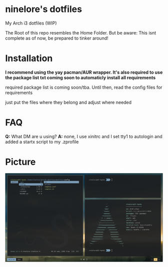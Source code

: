 # ninelore's dotfiles
My Arch i3 dotfiles (WIP)

The Root of this repo resembles the Home Folder.
But be aware: This isnt complete as of now, be prepared to tinker around!

# Installation
**I recommend using the yay pacman/AUR wrapper. It's also required to use the package list txt coming soon to automaticly install all requirements**

required package list is coming soon/tba. Until then, read the config files for requirements

just put the files where they belong and adjust where needed

# FAQ
**Q:** What DM are u using?        **A:** none, I use xinitrc and I set tty1 to autologin and added a startx script to my .zprofile

# Picture
![Picture](preview.png)
